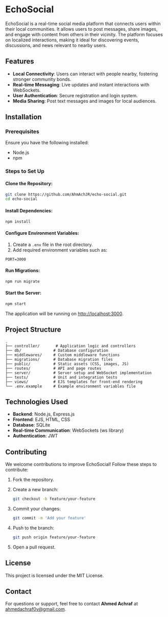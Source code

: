 # EchoSocial

EchoSocial is a real-time social media platform that connects users within their local communities. It allows users to post messages, share images, and engage with content from others in their vicinity. The platform focuses on localized interactions, making it ideal for discovering events, discussions, and news relevant to nearby users.

## Features

- **Local Connectivity**: Users can interact with people nearby, fostering stronger community bonds.
- **Real-time Messaging**: Live updates and instant interactions with WebSockets.
- **User Authentication**: Secure registration and login system.
- **Media Sharing**: Post text messages and images for local audiences.
## Installation

### Prerequisites

Ensure you have the following installed:

- Node.js
- npm

### Steps to Set Up

#### Clone the Repository:

```sh
git clone https://github.com/AhmAchJR/echo-social.git
cd echo-social
```

#### Install Dependencies:

```sh
npm install
```

#### Configure Environment Variables:

1. Create a `.env` file in the root directory.
2. Add required environment variables such as:

```env
PORT=3000
```

#### Run Migrations:

```sh
npm run migrate
```

#### Start the Server:

```sh
npm start
```

The application will be running on [http://localhost:3000](http://localhost:3000).

## Project Structure

```
.
├── controller/       # Application logic and controllers
├── db/              # Database configuration
├── middlewares/     # Custom middleware functions
├── migrations/      # Database migration files
├── public/          # Static assets (CSS, images, JS)
├── routes/          # API and page routes
├── server/          # Server setup and WebSocket implementation
├── tests/           # Unit and integration tests
├── views/           # EJS templates for front-end rendering
└── .env.example     # Example environment variables file
```

## Technologies Used

- **Backend**: Node.js, Express.js
- **Frontend**: EJS, HTML, CSS
- **Database**: SQLite
- **Real-time Communication**: WebSockets (ws library)
- **Authentication**: JWT

## Contributing

We welcome contributions to improve EchoSocial! Follow these steps to contribute:

1. Fork the repository.
2. Create a new branch:

   ```sh
   git checkout -b feature/your-feature
   ```

3. Commit your changes:

   ```sh
   git commit -m 'Add your feature'
   ```

4. Push to the branch:

   ```sh
   git push origin feature/your-feature
   ```

5. Open a pull request.

## License

This project is licensed under the MIT License.

## Contact

For questions or support, feel free to contact **Ahmed Achraf** at [ahmedachraf0v@gmail.com](mailto:your.email@example.com).
